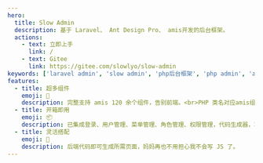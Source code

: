 ```yaml
---
hero:
  title: Slow Admin
  description: 基于 Laravel、 Ant Design Pro、 amis开发的后台框架。
  actions:
    - text: 立即上手
      link: /
    - text: Gitee
      link: https://gitee.com/slowlyo/slow-admin
keywords: ['laravel admin', 'slow admin', 'php后台框架', 'php admin', 'amis', 'antd', 'antd pro', 'php', 'react']
features:
  - title: 超多组件
    emoji: 🎈
    description: 完整支持 amis 120 余个组件，告别前端。<br>PHP 类名对应amis组件名,方法名对应组件属性名，更易用，学习成本更低。
  - title: 开箱即用
    emoji: 📦
    description: 已集成登录、用户管理、菜单管理、角色管理、权限管理，代码生成器，享受两分钟开发一个功能的快感。
  - title: 灵活搭配
    emoji: 🎨
    description: 后端代码即可生成所需页面，妈妈再也不用担心我不会写 JS 了。
---
```

